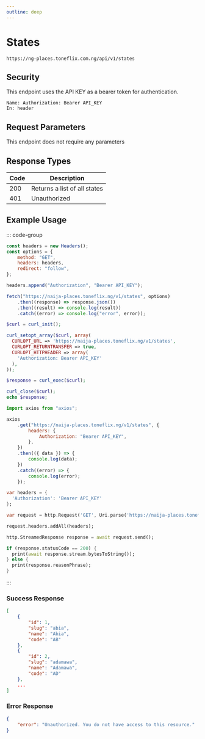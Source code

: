 ```yaml
---
outline: deep
---
```


# States

<Badge type="warning" text="GET" /> `https://ng-places.toneflix.com.ng/api/v1/states`

## Security

This endpoint uses the API KEY as a bearer token for authentication.

```
Name: Authorization: Bearer API_KEY
In: header
```

## Request Parameters

This endpoint does not require any parameters

## Response Types

| Code | Description                  |
| ---- | ---------------------------- |
| 200  | Returns a list of all states |
| 401  | Unauthorized                 |

## Example Usage

::: code-group

```js [javascript]
const headers = new Headers();
const options = {
    method: "GET",
    headers: headers,
    redirect: "follow",
};

headers.append("Authorization", "Bearer API_KEY");

fetch("https://naija-places.toneflix.ng/v1/states", options)
    .then((response) => response.json())
    .then((result) => console.log(result))
    .catch((error) => console.log("error", error));
```

```php [php]
$curl = curl_init();

curl_setopt_array($curl, array(
  CURLOPT_URL => 'https://naija-places.toneflix.ng/v1/states',
  CURLOPT_RETURNTRANSFER => true,
  CURLOPT_HTTPHEADER => array(
    'Authorization: Bearer API_KEY'
  ),
));

$response = curl_exec($curl);

curl_close($curl);
echo $response;
```

```js [axios]
import axios from "axios";

axios
    .get("https://naija-places.toneflix.ng/v1/states", {
        headers: {
            Authorization: "Bearer API_KEY",
        },
    })
    .then(({ data }) => {
        console.log(data);
    })
    .catch((error) => {
        console.log(error);
    });
```

```dart [dart]
var headers = {
  'Authorization': 'Bearer API_KEY'
};

var request = http.Request('GET', Uri.parse('https://naija-places.toneflix.ng/v1/states'));

request.headers.addAll(headers);

http.StreamedResponse response = await request.send();

if (response.statusCode == 200) {
  print(await response.stream.bytesToString());
} else {
  print(response.reasonPhrase);
}
```

:::

### Success Response

```json
[
    {
        "id": 1,
        "slug": "abia",
        "name": "Abia",
        "code": "AB"
    },
    {
        "id": 2,
        "slug": "adamawa",
        "name": "Adamawa",
        "code": "AD"
    },
    ...
]
```

### Error Response

```json
{
    "error": "Unauthorized. You do not have access to this resource."
}
```
